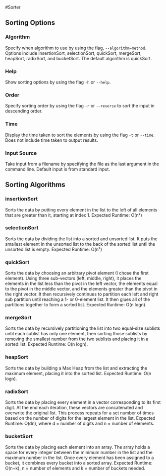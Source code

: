 #Sorter
## Sorting Options
### Algorithm
Specify when algorithm to use by using the flag, ``--algorithm=method``. Options include insertionSort, selectionSort, quickSort, mergeSort, heapSort, radixSort, and bucketSort. The default algorithm is quickSort. 

### Help
Show sorting options by using the flag ``-h`` or ``--help``. 

### Order
Specify sorting order by using the flag ``-r`` or ``--reverse`` to sort the input in descending order. 

### Time
Display the time taken to sort the elements by using the flag ``-t`` or ``--time``. Does not include time taken to output results. 

### Input Source
Take input from a filename by specifying the file as the last argument in the command line. Default input is from standard input.

## Sorting Algorithms
### insertionSort
Sorts the data by putting every element in the list to the left of all elements that are greater than it, starting at index 1. Expected Runtime: O(n²)

### selectionSort
Sorts the data by dividing the list into a sorted and unsorted list. It puts the smallest element in the unsorted list to the back of the sorted list until the unsorted list is empty. Expected Runtime: O(n²)

### quickSort
Sorts the data by choosing an arbitrary pivot element (I chose the first element). Using three sub-vectors (left, middle, right), it places the elements in the list less than the pivot in the left vector, the elements equal to the pivot in the middle vector, and the elements greater than the pivot in the right vector. It then recursively continues to partition each left and right sub partition until reaching a 1- or 0-element list. It then glues all of the partitions together to form a sorted list. Expected Runtime: O(n logn). 

### mergeSort
Sorts the data by recursively partitioning the list into two equal-size sublists until each sublist has only one element, then sorting those sublists by removing the smallest number from the two sublists and placing it in a sorted list. Expected Runtime: O(n logn).

### heapSort
Sorts the data by building a Max Heap from the list and extracting the maximum element, placing it into the sorted list. Expected Runtime: O(n logn).

### radixSort
Sorts the data by placing every element in a vector corresponding to its first digit. At the end each iteration, these vectors are concatenated and overwrite the original list. This process repeats for a set number of times based on the number of digits for the largest element in the list. Expected Runtime: O(dn), where d = number of digits and n = number of elements. 

### bucketSort
Sorts the data by placing each element into an array. The array holds a space for every integer between the minimum number in the list and the maximum number in the list. Once every element has been assigned to a bucket, it combines every bucket into a sorted array. Expected Runtime: O(n+k), n = number of elements and k = number of buckets needed. 
 